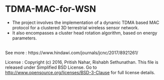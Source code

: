 # TDMA-MAC-for-WSN
<ul>
<li>The project involves the implementation of a dynamic TDMA based MAC protocol for a clustered 3D terrestrial wireless sensor network.</li>
<li>It also encompasses a cluster head rotation algorithm, based on energy parameters.</li>
</ul>
</br>
See more : https://www.hindawi.com/journals/jcnc/2017/8921261/

License :
Copyright (c) 2016, Pritish Nahar, Rishabh Sethunathan.
This file is released under Simplified BSD License.
Go to http://www.opensource.org/licenses/BSD-3-Clause for full license details.
